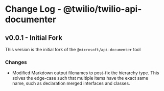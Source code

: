 # Change Log - @twilio/twilio-api-documenter

## v0.0.1 - Initial Fork
This version is the initial fork of the `@microsoft/api-documenter` tool

### Changes
* Modified Markdown output filenames to post-fix the hierarchy type. This solves the edge-case such that multiple items have the exact same name, such as declaration merged interfaces and classes.
